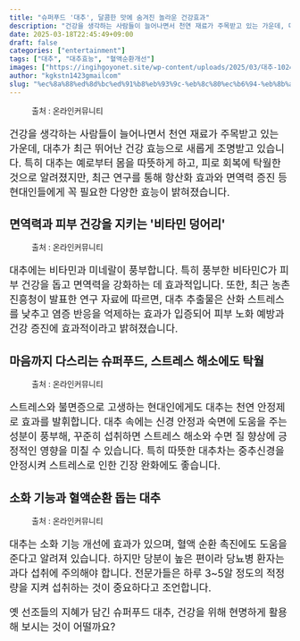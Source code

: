 ```yaml
---
title: "슈퍼푸드 '대추', 달콤한 맛에 숨겨진 놀라운 건강효과"
description: "건강을 생각하는 사람들이 늘어나면서 천연 재료가 주목받고 있는 가운데, 대추가 최근 뛰어난 건강 효능으로 새롭게 조명받고 있습니다. 특히 대추는 예로부터 몸을 따뜻하게 하고, 피로 회복에 탁월한 것으로 알려졌지만, 최근 연구를 통해 항산화 효과와 면역력 증진 등 현대인"
date: 2025-03-18T22:45:49+09:00
draft: false
categories: ["entertainment"]
tags: ["대추", "대추효능", "혈액순환개선"]
images: ["https://ingihgoyonet.site/wp-content/uploads/2025/03/대추-1024x768.jpg", "https://ingihgoyonet.site/wp-content/uploads/2025/03/대추효능-1024x768.jpg", "https://ingihgoyonet.site/wp-content/uploads/2025/03/대추차-1024x683.jpg", "https://ingihgoyonet.site/wp-content/uploads/2025/03/대추소화기능-683x1024.jpg"]
author: "kgkstn1423gmailcom"
slug: "%ec%8a%88%ed%8d%bc%ed%91%b8%eb%93%9c-%eb%8c%80%ec%b6%94-%eb%8b%ac%ec%bd%a4%ed%95%9c-%eb%a7%9b%ec%97%90-%ec%88%a8%ea%b2%a8%ec%a7%84-%eb%86%80%eb%9d%bc%ec%9a%b4-%ea%b1%b4%ea%b0%95%ed%9a%a8%ea%b3%bc"
---
```


<figure ><img src="https://ingihgoyonet.site/wp-content/uploads/2025/03/대추-1024x768.jpg" alt="" style="aspect-ratio:16/9;object-fit:cover"/><figcaption >출처 : 온라인커뮤니티</figcaption></figure> <p style="font-size:18px">건강을 생각하는 사람들이 늘어나면서 천연 재료가 주목받고 있는 가운데, 대추가 최근 뛰어난 건강 효능으로 새롭게 조명받고 있습니다. 특히 대추는 예로부터 몸을 따뜻하게 하고, 피로 회복에 탁월한 것으로 알려졌지만, 최근 연구를 통해 항산화 효과와 면역력 증진 등 현대인들에게 꼭 필요한 다양한 효능이 밝혀졌습니다.</p> <h2 >면역력과 피부 건강을 지키는 '비타민 덩어리'</h2> <figure ><img src="https://ingihgoyonet.site/wp-content/uploads/2025/03/대추효능-1024x768.jpg" alt="" style="aspect-ratio:16/9;object-fit:cover"/><figcaption >출처 : 온라인커뮤니티</figcaption></figure> <p style="font-size:18px">대추에는 비타민과 미네랄이 풍부합니다. 특히 풍부한 비타민C가 피부 건강을 돕고 면역력을 강화하는 데 효과적입니다. 또한, 최근 농촌진흥청이 발표한 연구 자료에 따르면, 대추 추출물은 산화 스트레스를 낮추고 염증 반응을 억제하는 효과가 입증되어 피부 노화 예방과 건강 증진에 효과적이라고 밝혀졌습니다.</p> <h2 >마음까지 다스리는 슈퍼푸드, 스트레스 해소에도 탁월</h2> <figure ><img src="https://ingihgoyonet.site/wp-content/uploads/2025/03/대추차-1024x683.jpg" alt="" style="aspect-ratio:16/9;object-fit:cover"/><figcaption >출처 : 온라인커뮤니티</figcaption></figure> <p style="font-size:18px">스트레스와 불면증으로 고생하는 현대인에게도 대추는 천연 안정제로 효과를 발휘합니다. 대추 속에는 신경 안정과 숙면에 도움을 주는 성분이 풍부해, 꾸준히 섭취하면 스트레스 해소와 수면 질 향상에 긍정적인 영향을 미칠 수 있습니다. 특히 따뜻한 대추차는 중추신경을 안정시켜 스트레스로 인한 긴장 완화에도 좋습니다.</p> <h2 >소화 기능과 혈액순환 돕는 대추</h2> <figure ><img src="https://ingihgoyonet.site/wp-content/uploads/2025/03/대추소화기능-683x1024.jpg" alt="" style="aspect-ratio:16/9;object-fit:cover"/><figcaption >출처 : 온라인커뮤니티</figcaption></figure> <p style="font-size:18px">대추는 소화 기능 개선에 효과가 있으며, 혈액 순환 촉진에도 도움을 준다고 알려져 있습니다. 하지만 당분이 높은 편이라 당뇨병 환자는 과다 섭취에 주의해야 합니다. 전문가들은 하루 3~5알 정도의 적정량을 지켜 섭취하는 것이 중요하다고 조언합니다.</p> <p style="font-size:18px">옛 선조들의 지혜가 담긴 슈퍼푸드 대추, 건강을 위해 현명하게 활용해 보시는 것이 어떨까요?</p>